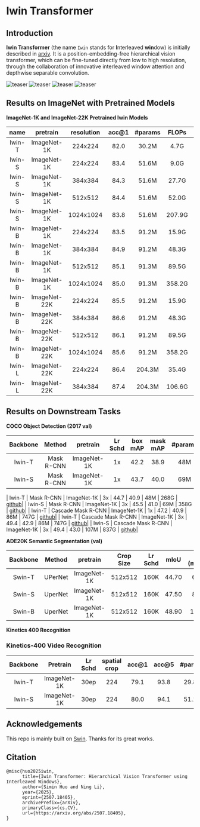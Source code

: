 # Iwin Transformer

## Introduction

**Iwin Transformer** (the name `Iwin` stands for **I**nterleaved **win**dow) is initially described in [arxiv](https://arxiv.org/abs/2507.18405). It is a position-embedding-free hierarchical vision transformer, which can be fine-tuned directly from low to high resolution, through the collaboration of innovative interleaved window attention and depthwise separable convolution.

![teaser](classication/figures/teaser1.png)
![teaser](classication/figures/teaser2.png)
![teaser](classication/figures/teaser3.png)
![teaser](classication/figures/teaser4.png)

## Results on ImageNet with Pretrained Models

**ImageNet-1K and ImageNet-22K Pretrained Iwin Models**

| name | pretrain | resolution | acc@1 | #params | FLOPs | 22K model | 1K model |
| :---: | :---: | :---: | :---: | :---: | :---: |:---: |:---: |
| Iwin-T | ImageNet-1K | 224x224 | 82.0 | 30.2M | 4.7G | - | [github](https://github.com/Cominder/Iwin-Transformer/releases/download/v1.0/iwin_tiny_patch4_window7_224.pth)/[config](configs/iwin/iwin_tiny_patch4_window7_224.yaml) |
| Iwin-S | ImageNet-1K | 224x224 | 83.4 | 51.6M | 9.0G | - | [github](https://github.com/Cominder/Iwin-Transformer/releases/download/v1.0/iwin_small_patch4_window7_224.pth)/[config](configs/iwin/iwin_small_patch4_window7_224.yaml) |
| Iwin-S | ImageNet-1K | 384x384 | 84.3 | 51.6M | 27.7G | - | [github](https://github.com/Cominder/Iwin-Transformer/releases/download/v1.0/iwin_small_patch4_window12_384.pth)/[config](configs/iwin/iwin_small_patch4_window12_384_finetune.yaml) |
| Iwin-S | ImageNet-1K | 512x512 | 84.4 | 51.6M | 52.0G | - | [github](https://github.com/Cominder/Iwin-Transformer/releases/download/v1.0/iwin_small_patch4_window16_512.pth)/[config](configs/iwin/iwin_small_patch4_window16_512_finetune.yaml) |
| Iwin-S | ImageNet-1K | 1024x1024 | 83.8 | 51.6M | 207.9G | - | [github](https://github.com/Cominder/Iwin-Transformer/releases/download/v1.0/iwin_small_patch4_window16_1024.pth)/[config](configs/iwin/iwin_small_patch4_window16_1024_finetune.yaml) |
| Iwin-B | ImageNet-1K | 224x224 | 83.5 | 91.2M | 15.9G | - | [github](https://github.com/Cominder/Iwin-Transformer/releases/download/v1.0/iwin_base_patch4_window7_224.pth)/[config](configs/iwin/iwin_base_patch4_window7_224.yaml) |
| Iwin-B | ImageNet-1K | 384x384 | 84.9 | 91.2M | 48.3G | - | [github](https://github.com/Cominder/Iwin-Transformer/releases/download/v1.0/iwin_base_patch4_window12_384.pth)/[config](configs/iwin/iwin_base_patch4_window12_384_finetune.yaml) |
| Iwin-B | ImageNet-1K | 512x512 | 85.1 | 91.3M | 89.5G | - | [github](https://github.com/Cominder/Iwin-Transformer/releases/download/v1.0/iwin_base_patch4_window16_512.pth)/[config](configs/iwin/iwin_base_patch4_window16_512_finetune.yaml) |
| Iwin-B | ImageNet-1K | 1024x1024 | 85.0 | 91.3M | 358.2G | - | [github](https://github.com/Cominder/Iwin-Transformer/releases/download/v1.0/iwin_base_patch4_window16_1024.pth)/[config](configs/iwin/iwin_base_patch4_window16_1024_finetune.yaml) |
| Iwin-B | ImageNet-22K | 224x224 | 85.5 | 91.2M | 15.9G | [github](https://github.com/Cominder/Iwin-Transformer/releases/download/v1.0/iwin_base_patch4_window7_224_22k.pth)/[config](configs/iwin/iwin_base_patch4_window7_224_22k.yaml) | [github](https://github.com/Cominder/Iwin-Transformer/releases/download/v1.0/iwin_base_patch4_window7_224_22kto1k.pth)/[config](configs/iwin/iwin_base_patch4_window7_224_22kto1k_finetune.yaml) |
| Iwin-B | ImageNet-22K | 384x384 | 86.6 | 91.2M | 48.3G | [github](https://github.com/Cominder/Iwin-Transformer/releases/download/v1.0/iwin_base_patch4_window12_384_22k.pth)/[config](configs/iwin/iwin_base_patch4_window12_384_22k.yaml) | [github](https://github.com/Cominder/Iwin-Transformer/releases/download/v1.0/iwin_base_patch4_window12_384_22kto1k.pth)/[config](configs/iwin/iwin_base_patch4_window12_384_22kto1k_finetune.yaml) |
| Iwin-B | ImageNet-22K | 512x512 | 86.1 | 91.2M | 89.5G | [github](https://github.com/Cominder/Iwin-Transformer/releases/download/v1.0/iwin_base_patch4_window16_512_22k.pth)/[config](configs/iwin/iwin_base_patch4_window16_512_22k.yaml) | [github](https://github.com/Cominder/Iwin-Transformer/releases/download/v1.0/iwin_base_patch4_window16_512_22kto1k.pth)/[config](configs/iwin/iwin_base_patch4_window16_512_22kto1k_finetune.yaml) |
| Iwin-B | ImageNet-22K | 1024x1024 | 85.6 | 91.2M | 358.2G | [github](https://github.com/Cominder/Iwin-Transformer/releases/download/v1.0/iwin_base_patch4_window16_1024_22k.pth)/[config](configs/iwin/iwin_base_patch4_window16_1024_22k.yaml) | [github](https://github.com/Cominder/Iwin-Transformer/releases/download/v1.0/iwin_base_patch4_window16_1024_22kto1k.pth)/[config](configs/iwin/iwin_base_patch4_window16_1024_22kto1k_finetune.yaml) |
| Iwin-L | ImageNet-22K | 224x224 | 86.4 | 204.3M | 35.4G | [github](https://github.com/Cominder/Iwin-Transformer/releases/download/v1.0/iwin_large_patch4_window7_224_22k.pth)/[config](configs/iwin/iwin_large_patch4_window7_224_22k.yaml) | [github](https://github.com/Cominder/Iwin-Transformer/releases/download/v1.0/iwin_large_patch4_window7_224_22kto1k.pth)/[config](configs/iwin/iwin_large_patch4_window7_224_22kto1k_finetune.yaml) |
| Iwin-L | ImageNet-22K | 384x384 | 87.4 | 204.3M | 106.6G | [github](https://github.com/Cominder/Iwin-Transformer/releases/download/v1.0/iwin_large_patch4_window12_384_22k.pth)/[config](configs/iwin/iwin_large_patch4_window12_384_22k.yaml) | [github](https://github.com/Cominder/Iwin-Transformer/releases/download/v1.0/iwin_large_patch4_window12_384_22kto1k.pth)/[config](configs/iwin/iwin_large_patch4_window12_384_22kto1k_finetune.yaml) |



## Results on Downstream Tasks

**COCO Object Detection (2017 val)**

| Backbone | Method | pretrain | Lr Schd | box mAP | mask mAP | #params | FLOPs | model
| :---: | :---: | :---: | :---: | :---: | :---: | :---: | :---: | :---: |
| Iwin-T | Mask R-CNN | ImageNet-1K | 1x | 42.2 | 38.9 | 48M | 268G |  [github](https://github.com/Cominder/Iwin-Transformer/releases/download/v1.0/iwin_tiny_window7_mask_rcnn_1x_coco.pth)|
| Iwin-S | Mask R-CNN | ImageNet-1K | 1x | 43.7 | 40.0 | 69M | 358G |  [github](https://github.com/Cominder/Iwin-Transformer/releases/download/v1.0/iwin_small_window7_mask_rcnn_1x_coco.pth)|

| Iwin-T | Mask R-CNN | ImageNet-1K | 3x | 44.7 | 40.9 | 48M | 268G | [github](https://github.com/Cominder/Iwin-Transformer/releases/download/v1.0/iwin_tiny_window7_mask_rcnn_3x_coco.pth)|
| Iwin-S | Mask R-CNN | ImageNet-1K | 3x | 45.5 | 41.0 | 69M | 358G | [github](https://github.com/Cominder/Iwin-Transformer/releases/download/v1.0/iwin_small_window7_mask_rcnn_3x_coco.pth)|
| Iwin-T | Cascade Mask R-CNN | ImageNet-1K | 1x | 47.2 | 40.9 | 86M | 747G | [github](https://github.com/Cominder/Iwin-Transformer/releases/download/v1.0/iwin_tiny_window7_cascade_mask_rcnn_1x_coco.pth)|
| Iwin-T | Cascade Mask R-CNN | ImageNet-1K | 3x | 49.4 | 42.9 | 86M | 747G | [github](https://github.com/Cominder/Iwin-Transformer/releases/download/v1.0/iwin_tiny_window7_cascade_mask_rcnn_3x_coco.pth)|
| Iwin-S | Cascade Mask R-CNN | ImageNet-1K | 3x | 49.4 | 43.0 | 107M | 837G | [github](https://github.com/Cominder/Iwin-Transformer/releases/download/v1.0/iwin_small_window7_cascade_mask_rcnn_3x_coco.pth)|


**ADE20K Semantic Segmentation (val)**

| Backbone | Method | pretrain | Crop Size | Lr Schd | mIoU | mIoU (ms+flip) | #params | FLOPs | model |
| :---: | :---: | :---: | :---: | :---: | :---: | :---: | :---: | :---: | :---: | 
| Swin-T | UPerNet | ImageNet-1K | 512x512 | 160K | 44.70 | 61.9M | 946G | [github](https://github.com/Cominder/Iwin-Transformer/releases/download/v1.0/iwin_tiny_patch4_window7_512_ade20k_1k.pth)|
| Swin-S | UperNet | ImageNet-1K | 512x512 | 160K | 47.50 | 83.2M | 1038G | [github](https://github.com/Cominder/Iwin-Transformer/releases/download/v1.0/iwin_small_patch4_window7_512_ade20k_1k.pth)|
| Swin-B | UperNet | ImageNet-1K | 512x512 | 160K | 48.90 | 124.8M | 1189G | [github](https://github.com/Cominder/Iwin-Transformer/releases/download/v1.0/iwin_base_patch4_window7_512_ade20k_1k.pth)|


**Kinetics 400 Recognition**


### **Kinetics-400 Video Recognition**

| Backbone | Pretrain | Lr Schd | spatial crop | acc@1 | acc@5 | #params | FLOPs | config | model |
| :---: | :---: | :---: | :---: | :---: | :---: | :---: | :---: | :---: | :---: |
| Iwin-T | ImageNet-1K | 30ep | 224 | 79.1 | 93.8 | 29.8M | 74G | [config](video_recognition/configs/recognition/iwin/iwin_tiny_patch244_window77_kinetics400_1k.py) |[github](https://github.com/Cominder/Iwin-Transformer/releases/download/v1.0/iwin_tiny_patch244_window77_kinetics400_1k.pth) |
| Iwin-S | ImageNet-1K | 30ep | 224 | 80.0 | 94.1 | 51.1M | 140G | [config](video_recognition/configs/recognition/iwin/iwin_small_patch244_window77_kinetics400_1k.py) | [github](https://github.com/SwinTransformer/storage/releases/download/v1.0/iwin_small_patch244_window77_kinetics400_1k.pth) |





## Acknowledgements 

This repo is mainly built on [Swin](https://github.com/microsoft/Swin-Transformer). Thanks for its great works.


## Citation

```
@misc{huo2025iwin,
      title={Iwin Transformer: Hierarchical Vision Transformer using Interleaved Windows}, 
      author={Simin Huo and Ning Li},
      year={2025},
      eprint={2507.18405},
      archivePrefix={arXiv},
      primaryClass={cs.CV},
      url={https://arxiv.org/abs/2507.18405}, 
}
```


